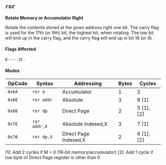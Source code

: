 
## `ror`

**Rotate Memory or Accumulator Right**

Rotate the contents stored at the given address right one bit. The carry flag is used for the 17th (or 9th) bit, the highest bit, when rotating. The low bit will end up in the carry flag, and the carry flag will end up in bit 16 (or 8)

#### Flags Affected

```
N-----ZC-
```

#### Modes

| OpCode | Syntax       | Addressing            | Bytes | Cycles     |
|--------|--------------|-----------------------|-------|------------|
| `0x6A` | `ror A`      | Accumulator           | 1     | 2          |
| `0x6E` | `ror addr`   | Absolute              | 3     | 6 [1]      |
| `0x66` | `ror dp`     | Direct Page           | 2     | 5 [1], [2] |
| `0x7E` | `ror addr,X` | Absolute Indexed,X    | 3     | 7 [1]      |
| `0x76` | `ror dp,X`   | Direct Page Indexed,X | 2     | 6 [1], [2] |

[1]: Add 2 cycles if M = 0 (16-bit memory/accumulator)
[2]: Add 1 cycle if low byte of Direct Page register is other than 0
